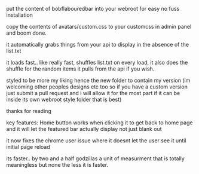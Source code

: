put the content of bobflabouredbar into your webroot for easy no fuss installation

copy the contents of avatars/custom.css to your customcss in admin panel and boom done.

it automatically grabs things from your api to display in the absence of the list.txt 

it loads fast.. like really fast, shuffles list.txt on every load, it also does the shuffle for the random items it pulls from the api if you wish.

styled to be more my liking hence the new folder to contain my version (im welcoming other peoples designs etc too so if you have a custom version just submit a pull request and i will allow it for the most part if it can be inside its own webroot style folder that is best)

thanks for reading


key features:
Home button works when clicking it to get back to home page and it will let the featured bar actually display not just blank out

it now fixes the chrome user issue where it doesnt let the user see it until initial page reload

its faster.. by two and a half godzillas a unit of measurment that is totally meaningless but none the less it is faster.
